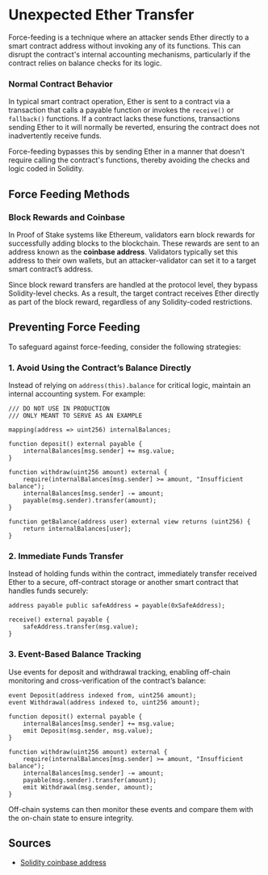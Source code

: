 # Unexpected Ether Transfer

Force-feeding is a technique where an attacker sends Ether directly to a smart contract address without invoking any of its functions. This can disrupt the contract's internal accounting mechanisms, particularly if the contract relies on balance checks for its logic.

### Normal Contract Behavior

In typical smart contract operation, Ether is sent to a contract via a transaction that calls a payable function or invokes the `receive()` or `fallback()` functions. If a contract lacks these functions, transactions sending Ether to it will normally be reverted, ensuring the contract does not inadvertently receive funds.

Force-feeding bypasses this by sending Ether in a manner that doesn't require calling the contract's functions, thereby avoiding the checks and logic coded in Solidity.

## Force Feeding Methods

### Block Rewards and Coinbase

In Proof of Stake systems like Ethereum, validators earn block rewards for successfully adding blocks to the blockchain. These rewards are sent to an address known as the **coinbase address**. Validators typically set this address to their own wallets, but an attacker-validator can set it to a target smart contract’s address.

Since block reward transfers are handled at the protocol level, they bypass Solidity-level checks. As a result, the target contract receives Ether directly as part of the block reward, regardless of any Solidity-coded restrictions.

## Preventing Force Feeding

To safeguard against force-feeding, consider the following strategies:

### 1. Avoid Using the Contract’s Balance Directly

Instead of relying on `address(this).balance` for critical logic, maintain an internal accounting system. For example:

```solidity
/// DO NOT USE IN PRODUCTION
/// ONLY MEANT TO SERVE AS AN EXAMPLE

mapping(address => uint256) internalBalances;

function deposit() external payable {
    internalBalances[msg.sender] += msg.value;
}

function withdraw(uint256 amount) external {
    require(internalBalances[msg.sender] >= amount, "Insufficient balance");
    internalBalances[msg.sender] -= amount;
    payable(msg.sender).transfer(amount);
}

function getBalance(address user) external view returns (uint256) {
    return internalBalances[user];
}
```

### 2. Immediate Funds Transfer

Instead of holding funds within the contract, immediately transfer received Ether to a secure, off-contract storage or another smart contract that handles funds securely:

```solidity
address payable public safeAddress = payable(0xSafeAddress);

receive() external payable {
    safeAddress.transfer(msg.value);
}
```

### 3. Event-Based Balance Tracking

Use events for deposit and withdrawal tracking, enabling off-chain monitoring and cross-verification of the contract’s balance:

```solidity
event Deposit(address indexed from, uint256 amount);
event Withdrawal(address indexed to, uint256 amount);

function deposit() external payable {
    internalBalances[msg.sender] += msg.value;
    emit Deposit(msg.sender, msg.value);
}

function withdraw(uint256 amount) external {
    require(internalBalances[msg.sender] >= amount, "Insufficient balance");
    internalBalances[msg.sender] -= amount;
    payable(msg.sender).transfer(amount);
    emit Withdrawal(msg.sender, amount);
}
```

Off-chain systems can then monitor these events and compare them with the on-chain state to ensure integrity.

## Sources
- [Solidity coinbase address](https://docs.soliditylang.org/en/latest/units-and-global-variables.html#block-and-transaction-properties)

